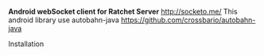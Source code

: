 **Android webSocket client for Ratchet Server** http://socketo.me/
This android library use autobahn-java https://github.com/crossbario/autobahn-java

Installation
